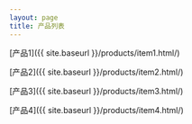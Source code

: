 ```yaml
---
layout: page
title: 产品列表
---
```


[产品1]({{ site.baseurl }}/products/item1.html/)

[产品2]({{ site.baseurl }}/products/item2.html/)

[产品3]({{ site.baseurl }}/products/item3.html/)

[产品4]({{ site.baseurl }}/products/item4.html/)
